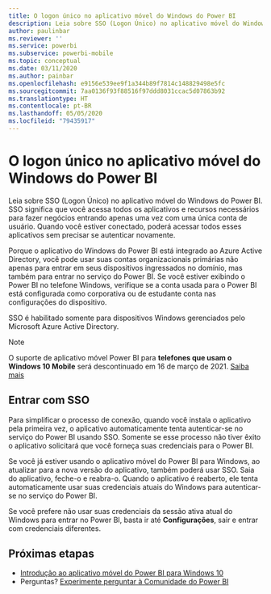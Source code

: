 ```yaml
---
title: O logon único no aplicativo móvel do Windows do Power BI
description: Leia sobre SSO (Logon Único) no aplicativo móvel do Windows do Power BI. SSO significa que você acessa todos os aplicativos e recursos necessários para fazer negócios entrando apenas uma vez com uma única conta de usuário.
author: paulinbar
ms.reviewer: ''
ms.service: powerbi
ms.subservice: powerbi-mobile
ms.topic: conceptual
ms.date: 03/11/2020
ms.author: painbar
ms.openlocfilehash: e9156e539ee9f1a344b89f7814c148829498e5fc
ms.sourcegitcommit: 7aa0136f93f88516f97ddd8031ccac5d07863b92
ms.translationtype: HT
ms.contentlocale: pt-BR
ms.lasthandoff: 05/05/2020
ms.locfileid: "79435917"
---
```

# <a name="single-sign-on-in-the-power-bi-mobile-windows-app"></a>O logon único no aplicativo móvel do Windows do Power BI

Leia sobre SSO (Logon Único) no aplicativo móvel do Windows do Power BI. SSO significa que você acessa todos os aplicativos e recursos necessários para fazer negócios entrando apenas uma vez com uma única conta de usuário. Quando você estiver conectado, poderá acessar todos esses aplicativos sem precisar se autenticar novamente. 

Porque o aplicativo do Windows do Power BI está integrado ao Azure Active Directory, você pode usar suas contas organizacionais primárias não apenas para entrar em seus dispositivos ingressados no domínio, mas também para entrar no serviço do Power BI. Se você estiver exibindo o Power BI no telefone Windows, verifique se a conta usada para o Power BI está configurada como corporativa ou de estudante conta nas configurações do dispositivo.  

SSO é habilitado somente para dispositivos Windows gerenciados pelo Microsoft Azure Active Directory.

>[!NOTE]
>O suporte de aplicativo móvel Power BI para **telefones que usam o Windows 10 Mobile** será descontinuado em 16 de março de 2021. [Saiba mais](https://go.microsoft.com/fwlink/?linkid=2121400)

## <a name="sign-in-with-sso"></a>Entrar com SSO

Para simplificar o processo de conexão, quando você instala o aplicativo pela primeira vez, o aplicativo automaticamente tenta autenticar-se no serviço do Power BI usando SSO. Somente se esse processo não tiver êxito o aplicativo solicitará que você forneça suas credenciais para o Power BI.  

Se você já estiver usando o aplicativo móvel do Power BI para Windows, ao atualizar para a nova versão do aplicativo, também poderá usar SSO. Saia do aplicativo, feche-o e reabra-o. Quando o aplicativo é reaberto, ele tenta automaticamente usar suas credenciais atuais do Windows para autenticar-se no serviço do Power BI. 

Se você prefere não usar suas credenciais da sessão ativa atual do Windows para entrar no Power BI, basta ir até **Configurações**, sair e entrar com credenciais diferentes. 
 
## <a name="next-steps"></a>Próximas etapas

- [Introdução ao aplicativo móvel do Power BI para Windows 10](mobile-windows-10-phone-app-get-started.md)
- Perguntas? [Experimente perguntar à Comunidade do Power BI](https://community.powerbi.com/)


